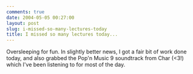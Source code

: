 ```yaml
---
comments: true
date: 2004-05-05 00:27:00
layout: post
slug: i-missed-so-many-lectures-today
title: I missed so many lectures today...
---
```


Oversleeping for fun.  In slightly better news, I got a fair bit of work done today, and also grabbed the Pop'n Music 9 soundtrack from Char (<3!) which I've been listening to for most of the day.  
